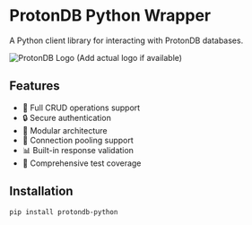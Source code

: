 # ProtonDB Python Wrapper

A Python client library for interacting with ProtonDB databases.

![ProtonDB Logo](https://via.placeholder.com/150) (Add actual logo if available)

## Features

- 🚀 Full CRUD operations support
- 🔒 Secure authentication
- 🧩 Modular architecture
- 📡 Connection pooling support
- 📊 Built-in response validation
- 🧪 Comprehensive test coverage

## Installation

```bash
pip install protondb-python